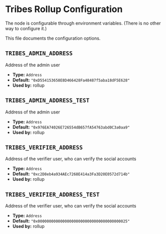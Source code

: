 <!--
File generated by internal/config/generate.
DO NOT EDIT.
-->

<!-- markdownlint-disable line_length -->
# Tribes Rollup Configuration

The node is configurable through environment variables.
(There is no other way to configure it.)

This file documents the configuration options.

<!-- markdownlint-disable MD012 -->

## `TRIBES_ADMIN_ADDRESS`

Address of the admin user

* **Type:** `Address`
* **Default:** `"0xD554153658E8D466428Fa48487f5aba18dF5E628"`
* **Used by:** rollup

## `TRIBES_ADMIN_ADDRESS_TEST`

Address of the admin user

* **Type:** `Address`
* **Default:** `"0x976EA74026E726554dB657fA54763abd0C3a0aa9"`
* **Used by:** rollup

## `TRIBES_VERIFIER_ADDRESS`

Address of the verifier user, who can verify the social accounts

* **Type:** `Address`
* **Default:** `"0xc2D8eb4a934AEc7268E414a3Fa3D20E0572d714b"`
* **Used by:** rollup

## `TRIBES_VERIFIER_ADDRESS_TEST`

Address of the verifier user, who can verify the social accounts

* **Type:** `Address`
* **Default:** `"0x0000000000000000000000000000000000000025"`
* **Used by:** rollup
